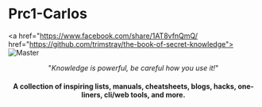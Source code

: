 # Prc1-Carlos
<a href="https://www.facebook.com/share/1AT8vfnQmQ/
  </a> href="https://github.com/trimstray/the-book-of-secret-knowledge">
    <img
 src="https://github.com/trimstray/the-book-of-secret-knowledge/blob/master/static/img/storage/emulated/0/DCIM/Githubpic/S1.jpg" alt="Master">
  </a>
</p>

<p align="center">"<i>Knowledge is powerful, be careful how you use it!</i>"</p>

<h4 align="center">A collection of inspiring lists, manuals, cheatsheets, blogs, hacks, one-liners, cli/web tools, and more.</h4>
